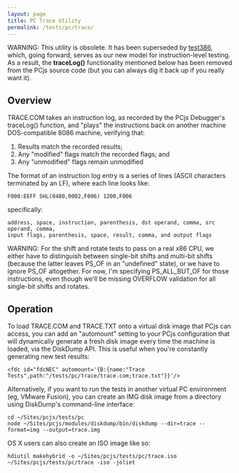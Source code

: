 ```yaml
---
layout: page
title: PC Trace Utility
permalink: /tests/pc/trace/
---
```


WARNING: This utility is obsolete.  It has been superseded by [test386](/tests/pc/80386/),
which, going forward, serves as our new model for instruction-level testing.  As a result,
the **traceLog()** functionality mentioned below has been removed from the PCjs source code
(but you can always dig it back up if you really want it).

Overview
---

TRACE.COM takes an instruction log, as recorded by the PCjs Debugger's traceLog() function, and
"plays" the instructions back on another machine DOS-compatible 8086 machine, verifying that:

 1. Results match the recorded results;
 2. Any "modified" flags match the recorded flags; and
 3. Any "unmodified" flags remain unmodified

The format of an instruction log entry is a series of lines (ASCII characters terminated by an LF),
where each line looks like:

	F000:EEFF SHL(0480,0002,F006) 1200,F006

specifically:

	address, space, instruction, parenthesis, dst operand, comma, src operand, comma,
	input flags, parenthesis, space, result, comma, and output flags

WARNING: For the shift and rotate tests to pass on a real x86 CPU, we either have to distinguish
between single-bit shifts and multi-bit shifts (because the latter leaves PS_OF in an "undefined"
state), or we have to ignore PS_OF altogether.  For now, I'm specifying PS_ALL_BUT_OF for those
instructions, even though we'll be missing OVERFLOW validation for all single-bit shifts and rotates.

Operation
---

To load TRACE.COM and TRACE.TXT onto a virtual disk image that PCjs can access, you can add an
"automount" setting to your PCjs <fdc> configuration that will dynamically generate a fresh disk image
every time the machine is loaded, via the DiskDump API.  This is useful when you're constantly
generating new test results:

	<fdc id="fdcNEC" automount='{B:{name:"Trace Tests",path:"/tests/pc/trace/trace.com;trace.txt"}}'/>

Alternatively, if you want to run the tests in another virtual PC environment (eg, VMware Fusion),
you can create an IMG disk image from a directory using DiskDump's command-line interface:

	cd ~/Sites/pcjs/tests/pc
	node ~/Sites/pcjs/modules/diskdump/bin/diskdump --dir=trace --format=img --output=trace.img
 
OS X users can also create an ISO image like so:

	hdiutil makehybrid -o ~/Sites/pcjs/tests/pc/trace.iso ~/Sites/pcjs/tests/pc/trace -iso -joliet
